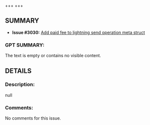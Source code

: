 +++
+++
## SUMMARY
- **Issue #3030:** [Add paid fee to lightning send operation meta struct](https://github.com/fedimint/fedimint/issues/3030)

### GPT SUMMARY:
The text is empty or contains no visible content.

## DETAILS
### Description:
null

### Comments:
No comments for this issue.

